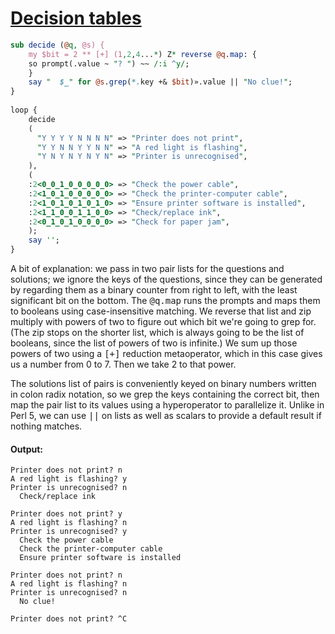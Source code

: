 [1]: http://rosettacode.org/wiki/Decision_tables

# [Decision tables][1]

```perl
sub decide (@q, @s) {
    my $bit = 2 ** [+] (1,2,4...*) Z* reverse @q.map: {
	so prompt(.value ~ "? ") ~~ /:i ^y/;
    }
    say "  $_" for @s.grep(*.key +& $bit)».value || "No clue!";
}
 
loop {
    decide
    (
	  "Y Y Y Y N N N N" => "Printer does not print",              
	  "Y Y N N Y Y N N" => "A red light is flashing",             
	  "Y N Y N Y N Y N" => "Printer is unrecognised",             
    ), 
    (
	:2<0_0_1_0_0_0_0_0> => "Check the power cable",                
	:2<1_0_1_0_0_0_0_0> => "Check the printer-computer cable",     
	:2<1_0_1_0_1_0_1_0> => "Ensure printer software is installed", 
	:2<1_1_0_0_1_1_0_0> => "Check/replace ink",                    
	:2<0_1_0_1_0_0_0_0> => "Check for paper jam",                  
    );
    say '';
}
```


A bit of explanation: we pass in two pair lists for the questions and solutions; we ignore the keys of the questions, since they can be
generated by regarding them as a binary counter from right to left, with the least significant bit on the bottom. The <tt>\@q.map</tt> runs the prompts and maps them to booleans
using case-insensitive matching. We reverse that list and zip multiply with powers of two to figure out which bit we're going to grep for. (The zip stops on the shorter list, which is always going to be the list of booleans, since the list of powers of two is infinite.) We sum up those powers of two using a <tt>[+]</tt> reduction metaoperator, which in this case gives us a number from 0 to 7. Then we take 2 to that power.



The solutions list of pairs is conveniently keyed on binary numbers written in colon radix notation, so we grep the keys containing the correct bit, then map the pair list to its values using a hyperoperator to parallelize it. Unlike in Perl 5, we can use <tt>||</tt> on lists as well as scalars to provide a default result if nothing matches.


#### Output:
```
Printer does not print? n
A red light is flashing? y
Printer is unrecognised? n
  Check/replace ink

Printer does not print? y
A red light is flashing? n
Printer is unrecognised? y
  Check the power cable
  Check the printer-computer cable
  Ensure printer software is installed

Printer does not print? n
A red light is flashing? n
Printer is unrecognised? n
  No clue!

Printer does not print? ^C
```